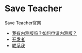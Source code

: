 # Save Teacher
Save Teacher官网

- [我有内测版吗？如何申请内测版？](/page/beta)
- [开发者](/page/developer)
- [联系我](/page/contact)

<a href="https://www.bfcounter.vip/" style="display:none;"><img src="https://www.bfcounter.vip/generatepic?userid=e56e7a93-38c0-4a6f-af9f-72d6a11b6839" alt="Page Counter" border="0"></a>
